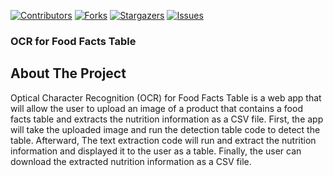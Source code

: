 [![Contributors][contributors-shield]][contributors-url]
[![Forks][forks-shield]][forks-url]
[![Stargazers][stars-shield]][stars-url]
[![Issues][issues-shield]][issues-url]


<!-- PROJECT TITLE  -->
<h3 align="left">OCR for Food Facts Table</h2>


<!-- ABOUT THE PROJECT -->
## About The Project
Optical Character Recognition (OCR) for Food Facts Table is a web app that will allow the user to upload an image of a product that contains a food facts table and extracts the nutrition information as a CSV file. First, the app will take the uploaded image and run the detection table code to detect the table. Afterward, The text extraction code will run and extract the nutrition information and displayed it to the user as a table. Finally, the user can download the extracted nutrition information as a CSV file.


<!-- MARKDOWN LINKS -->
[contributors-shield]: https://img.shields.io/github/contributors/Kaalotaibi37/ocr-for-food-facts-table.svg?style=flat-square
[contributors-url]: https://github.com/Kaalotaibi37/ocr-for-food-facts-table/graphs/contributors
[forks-shield]: https://img.shields.io/github/forks/Kaalotaibi37/ocr-for-food-facts-table.svg?style=flat-square
[forks-url]: https://github.com/Kaalotaibi37/ocr-for-food-facts-table/network/members
[stars-shield]: https://img.shields.io/github/stars/Kaalotaibi37/ocr-for-food-facts-table.svg?style=flat-square
[stars-url]: https://github.com/Kaalotaibi37/ocr-for-food-facts-table/stargazers
[issues-shield]: https://img.shields.io/github/issues/Kaalotaibi37/ocr-for-food-facts-table.svg?style=flat-square
[issues-url]: https://github.com/Kaalotaibi37/ocr-for-food-facts-table/issues
